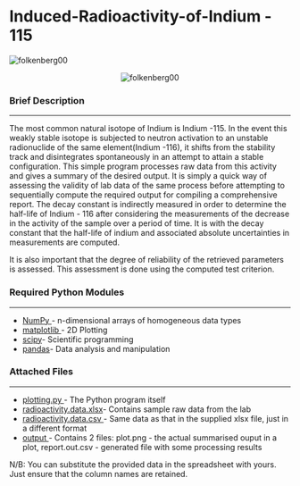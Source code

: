 <h1 align="left" style="float: left;">Induced-Radioactivity-of-Indium - 115</h1>
<p align="left"> <img src="https://komarev.com/ghpvc/?username=folkenberg00&label=Profile%20views&color=0e75b6&style=flat" alt="folkenberg00" /> </p>
<p align='center'><img src="https://github.com/folkenberg00/Induced-Radioactivity-of-Indium-115/blob/main/output/plot.png" alt="folkenberg00" /></p>
<h3 align="left">Brief Description</h3>
<hr width="100%" color="white" size="2px"/>
<p>The most common natural isotope of Indium is Indium -115. In the event this weakly stable isotope is subjected to neutron activation to an unstable radionuclide of the same element(Indium -116), it shifts from the stability track and disintegrates spontaneously in an attempt to attain a stable configuration. This simple program processes raw data from this activity and gives a summary of the desired output. It is simply a quick way of assessing the validity of lab data of the same process before attempting to sequentially compute the required output for compiling a comprehensive report. 
The decay constant is indirectly measured in order to determine the half-life of Indium - 116 after considering the measurements of the decrease in the activity of the sample over a period of time. It is with the decay constant that the half-life of indium and associated absolute uncertainties in measurements are computed.</p>
<p>It is also important that the degree of reliability of the retrieved parameters is assessed. This assessment is done using the computed test criterion.</p>
<h3 align="left">Required Python Modules</h3>
<hr width="100%" color="white" size="2px"/>
<ul>
  <li><a href="https://numpy.org/doc/stable/user/whatisnumpy.html">NumPy </a>- n-dimensional arrays of homogeneous data types</li>
  <li><a href="https://matplotlib.org/stable/users/index">matplotlib </a>- 2D Plotting</li>
  <li><a href="https://scipy.org/">scipy</a>- Scientific programming</li>
  <li><a href="https://pandas.pydata.org/">pandas</a>- Data analysis and manipulation</li>
  
</ul>
<h3 align="left">Attached Files</h3>
<hr width="100%" color="white" size="2px"/>
<ul>
  <li><a href="https://github.com/folkenberg00/Induced-Radioactivity-of-Indium-115/blob/main/plotting.py">plotting.py </a>- The Python program itself</li>
  <li><a href="https://github.com/folkenberg00/Induced-Radioactivity-of-Indium-115/blob/main/radioactivity.data.xlsx">radioactivity.data.xlsx</a>- Contains sample raw data from the lab</li>
  <li><a href="https://github.com/folkenberg00/Induced-Radioactivity-of-Indium-115/blob/main/radioactivity.data.csv">radioactivity.data.csv </a>- Same data as that in the supplied xlsx file, just in a different format</li>
  <li><a href="https://github.com/folkenberg00/Induced-Radioactivity-of-Indium-115/tree/main/output">output </a>- Contains 2 files: plot.png - the actual summarised ouput in a plot, report.out.csv - generated file with some processing results </li>
</ul>

N/B: You can substitute the provided data in the spreadsheet with yours. Just ensure that the column names are retained.
